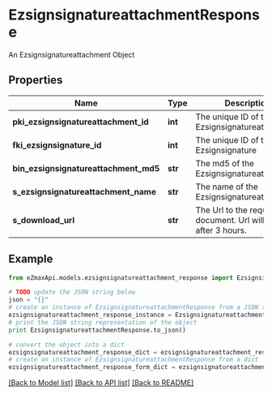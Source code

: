 # EzsignsignatureattachmentResponse

An Ezsignsignatureattachment Object

## Properties

Name | Type | Description | Notes
------------ | ------------- | ------------- | -------------
**pki_ezsignsignatureattachment_id** | **int** | The unique ID of the Ezsignsignatureattachment | 
**fki_ezsignsignature_id** | **int** | The unique ID of the Ezsignsignature | 
**bin_ezsignsignatureattachment_md5** | **str** | The md5 of the Ezsignsignatureattachment | 
**s_ezsignsignatureattachment_name** | **str** | The name of the Ezsignsignatureattachment | 
**s_download_url** | **str** | The Url to the requested document.  Url will expire after 3 hours. | 

## Example

```python
from eZmaxApi.models.ezsignsignatureattachment_response import EzsignsignatureattachmentResponse

# TODO update the JSON string below
json = "{}"
# create an instance of EzsignsignatureattachmentResponse from a JSON string
ezsignsignatureattachment_response_instance = EzsignsignatureattachmentResponse.from_json(json)
# print the JSON string representation of the object
print EzsignsignatureattachmentResponse.to_json()

# convert the object into a dict
ezsignsignatureattachment_response_dict = ezsignsignatureattachment_response_instance.to_dict()
# create an instance of EzsignsignatureattachmentResponse from a dict
ezsignsignatureattachment_response_form_dict = ezsignsignatureattachment_response.from_dict(ezsignsignatureattachment_response_dict)
```
[[Back to Model list]](../README.md#documentation-for-models) [[Back to API list]](../README.md#documentation-for-api-endpoints) [[Back to README]](../README.md)


